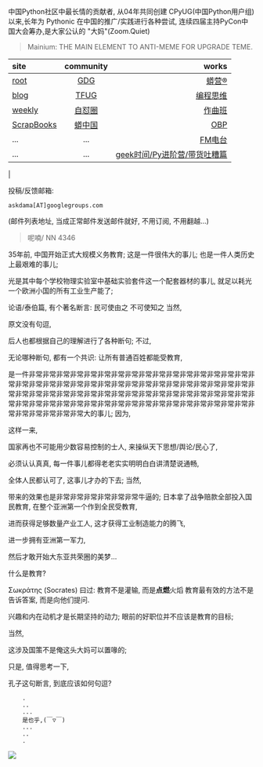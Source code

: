 中国Python社区中最长情的贡献者, 从04年共同创建 CPyUG(中国Python用户组)以来,长年为 Pythonic 在中国的推广/实践进行各种尝试, 连续四届主持PyCon中国大会筹办,是大家公认的 "大妈"(Zoom.Quiet)

> Mainium: THE MAIN ELEMENT TO ANTI-MEME FOR UPGRADE TEME.

| site | community | works |
| :-----| :----: | ----: |
| [root](http://zoomquiet.io/) | [GDG](https://blog.zhgdg.org/) | [蟒营®](https://doc.101.camp/) |
| [blog](https://blog.zoomquiet.io/pages/zoomquiet.html) | [TFUG](http://zh.tfug.world/) | [编程思维](https://py.101.camp/) |
| [weekly](http://weekly.pychina.org/) | [自怼圈](https://du.101.camp/) | [作曲班](https://mu.101.camp/) |
| [ScrapBooks](https://zoomquiet.io/collection.html) | [蟒中国](https://pychina.org/) | [OBP](https://zoomquiet.io/obp/index.html) |
| ... | ... | [FM电台](https://fm.101.camp/) |
| ... | ... | [geek时间/Py进阶营/带货吐糟篇](https://fm.101.camp/2020/geek2py-dama.html) 
 |


投稿/反馈邮箱:

    askdama[AT]googlegroups.com

(邮件列表地址, 
当成正常邮件发送邮件就好, 不用订阅, 不用翻越...)


> ​呢喃/ NN 4346





35年前,
中国开始正式大规模义务教育;
这是一件很伟大的事儿;
也是一件人类历史上最艰难的事儿;

光是其中每个学校物理实验室中基础实验套件这一个配套器材的事儿,
就足以耗光一个欧洲小国的所有工业生产能了;



论语/泰伯篇,
有个著名断言:
民可使由之
不可使知之
当然,

原文没有句逗,

后人也都根据自己的理解进行了各种断句;
不过,

无论哪种断句,
都有一个共识:
让所有普通百姓都能受教育,

是一件非常非常非常非常非常非常非常非常非常非常非常非常非常非常非常非常非常非常非常非常非常非常非常非常非常非常非常非常非常非常非常非常非常非常非常非常非常非常非常非常非常非常非常非常非常非常非常非常非常非常非常非常非常非常非常非常非常非常非常非常非常非常非常非常非常非常非常非常非常非常非常非常非常非常非常非常大的事儿;
因为,

这样一来,

国家再也不可能用少数容易控制的士人,
来操纵天下思想/舆论/民心了,

必须认认真真,
每一件事儿都得老老实实明明白白讲清楚说通畅,

全体人民都认可了,
这事儿才办的下去;
当然,

带来的效果也是非常非常非常非常非常非常牛逼的;
日本拿了战争赔款全部投入国民教育,
在整个亚洲第一个作到全民受教育,

进而获得足够数量产业工人,
这才获得工业制造能力的腾飞,

进一步拥有亚洲第一军力,

然后才敢开始大东亚共荣圈的美梦...


什么是教育?



Σωκράτης (Socrates) 曰过:
教育不是灌输, 而是**点燃**火熖
     教育最有效的方法不是告诉答案,
     而是向他们提问.


兴趣和内在动机才是长期坚持的动力;
眼前的好职位并不应该是教育的目标;

当然,

这涉及国策不是俺这头大妈可以置喙的;


只是, 值得思考一下,

孔子这句断言, 到底应该如何句逗?











```
    .
    ..
    ...
    是也乎,(￣▽￣)
    ...
    ..
    .
```


![](http://ydlj.zoomquiet.top/ipic/2021-04-11-zq42-today-card-2104.012.jpeg)

